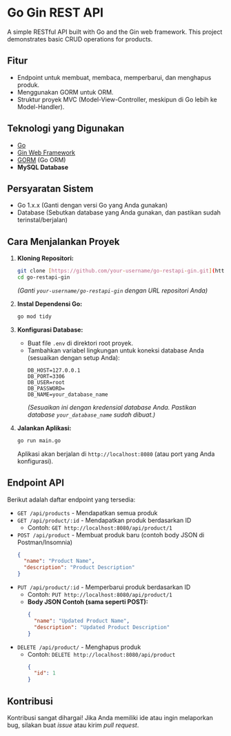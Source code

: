 # Go Gin REST API

A simple RESTful API built with Go and the Gin web framework. This project demonstrates basic CRUD operations for products.

## Fitur

- Endpoint untuk membuat, membaca, memperbarui, dan menghapus produk.
- Menggunakan GORM untuk ORM.
- Struktur proyek MVC (Model-View-Controller, meskipun di Go lebih ke Model-Handler).

## Teknologi yang Digunakan

- [Go](https://golang.org/)
- [Gin Web Framework](https://gin-gonic.com/)
- [GORM](https://gorm.io/) (Go ORM)
- **MySQL Database**

## Persyaratan Sistem

- Go 1.x.x (Ganti dengan versi Go yang Anda gunakan)
- Database (Sebutkan database yang Anda gunakan, dan pastikan sudah terinstal/berjalan)

## Cara Menjalankan Proyek

1.  **Kloning Repositori:**

    ```bash
    git clone [https://github.com/your-username/go-restapi-gin.git](https://github.com/your-username/go-restapi-gin.git)
    cd go-restapi-gin
    ```

    _(Ganti `your-username/go-restapi-gin` dengan URL repositori Anda)_

2.  **Instal Dependensi Go:**

    ```bash
    go mod tidy
    ```

3.  **Konfigurasi Database:**

    - Buat file `.env` di direktori root proyek.
    - Tambahkan variabel lingkungan untuk koneksi database Anda (sesuaikan dengan setup Anda):
      ```
      DB_HOST=127.0.0.1
      DB_PORT=3306
      DB_USER=root
      DB_PASSWORD=
      DB_NAME=your_database_name
      ```
      _(Sesuaikan ini dengan kredensial database Anda. Pastikan database `your_database_name` sudah dibuat.)_

4.  **Jalankan Aplikasi:**
    ```bash
    go run main.go
    ```
    Aplikasi akan berjalan di `http://localhost:8080` (atau port yang Anda konfigurasi).

## Endpoint API

Berikut adalah daftar endpoint yang tersedia:

- `GET /api/products` - Mendapatkan semua produk
- `GET /api/product/:id` - Mendapatkan produk berdasarkan ID
  - Contoh: `GET http://localhost:8080/api/product/1`
- `POST /api/product` - Membuat produk baru (contoh body JSON di Postman/Insomnia)
  ```json
  {
    "name": "Product Name",
    "description": "Product Description"
  }
  ```
- `PUT /api/product/:id` - Memperbarui produk berdasarkan ID
  - Contoh: `PUT http://localhost:8080/api/product/1`
  - **Body JSON Contoh (sama seperti POST):**
    ```json
    {
      "name": "Updated Product Name",
      "description": "Updated Product Description"
    }
    ```
- `DELETE /api/product/` - Menghapus produk
  - Contoh: `DELETE http://localhost:8080/api/product`
    ```json
    {
      "id": 1
    }
    ```

## Kontribusi

Kontribusi sangat dihargai! Jika Anda memiliki ide atau ingin melaporkan bug, silakan buat _issue_ atau kirim _pull request_.
